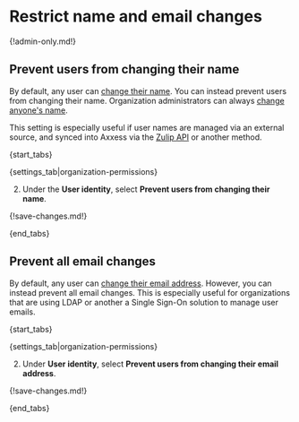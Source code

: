 # Restrict name and email changes

{!admin-only.md!}

## Prevent users from changing their name

By default, any user can [change their name](/help/change-your-name). You
can instead prevent users from changing their name. Organization
administrators can always [change anyone's name](/help/change-a-users-name).

This setting is especially useful if user names are managed via an external
source, and synced into Axxess via the [Zulip API](/api) or another method.

{start_tabs}

{settings_tab|organization-permissions}

2. Under the **User identity**, select **Prevent users from changing their name**.

{!save-changes.md!}

{end_tabs}

## Prevent all email changes

By default, any user can
[change their email address](/help/change-your-email-address). However, you
can instead prevent all email changes. This is especially useful for
organizations that are using LDAP or another a Single
Sign-On solution to manage user emails.

{start_tabs}

{settings_tab|organization-permissions}

2. Under **User identity**, select **Prevent users from changing their email address**.

{!save-changes.md!}

{end_tabs}
